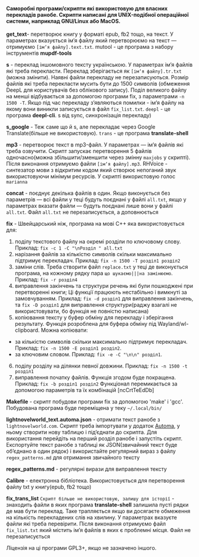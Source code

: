 #### Саморобні програми/скрипти які використовую для власних перекладів ранобе. Скрипти написані для UNIX-подібної операційної системи, наприклад GNU/Linux або MacOS.

__get_text__- перетворює книгу у форматі epub, fb2 тощо, на текст. У параметрах вказується імʼя файлу який перетворюємо на текст — отримуємо `[імʼя файлу].text.txt`. mutool - це програма з набору інструментів __mupdf-tools__

__s__ - переклад іншомовного тексту українською. У параметрах імʼя файлів які треба перекласти. Переклад зберігається як `[імʼя файлу].tr.txt` (можна змінити). Наявні файли перекладу не перезаписуються. Розмір файлів які треба перекласти мусить бути до 1500 символів (обмеження DeepL для користувачів без облікового запису). Поділ великого файлу на менші відбувається за допомогою програми fix, з параметрами `-n 1500 -T`. Якщо під час перекладу зʼявляються помилки - імʼя файлу на якому вони виникли записується в файл `fix_list.txt`. `deepl` - це програма __deepl-cli__. s від sync, синхронізація перекладу)

__s_google__ - Теж саме що й s, але перекладає через Google Translate(більше не використовую). `trans` - це програма __translate-shell__

__mp3__ - перетворює текст в mp3-файл. У параметрах — імʼя файлів які треба озвучити. Скрипт запускає перетворення 5 файлів одночасно(можна збільшити/зменшити через змінну `maxjobs` у скрипті). Після виконання отримуємо файли `[імʼя файлу].mp3`. RHVoice - синтезатор мови з відкритим кодом який створює непоганий звук використовуючи мінімум ресурсів. У скрипті використовую голос `marianna`

__concat__ - поєднує декілька файлів в один. Якщо виконується без параметрів — всі файли у теці будуть поєднані у файлі `all.txt`, якщо у параметрах вказати файли — будуть поєднані лише вони у файлі `all.txt`. Файл `all.txt` не перезаписується, а доповнюється

__fix__ - Швейцарський ніж, програма на мові C++ яка використовується для:
1. поділу текстового файлу на окремі розділи по ключовому слову. Приклад: `fix -c 1 -C "\nРозділ " all.txt`
2. нарізання файлів за кількістю символів скільки максимально підтримує перекладач. Приклад: `fix -n 1500 -T розділ1 розділ2`
3. заміни слів. Треба створити файл `replace.txt` у теці де виконується програма, на кожному рядку пара `що шукаємо|||на замінюємо`. Приклад: `fix -r розділ4`
4. виправлення закінчень та структури речень які були пошкоджені при перетворенні книги; Ці функції працюють нестабільно і вимкнуті за замовчуванням. Приклад: `fix -d розділ1` для виправлення закінчень, та `fix -D розділ1` для виправлення структури(раджу взагалі не використовувати, бо функція не повністю написана)
5. копіювання тексту у буфер обміну для перекладу і зберігання результату. Функція розроблена для буфера обміну під Wayland/wl-clipboard. Можна копіювати:
- за кількістю символів скільки максимально підтримує перекладач. Приклад: `fix -n 1500 -E розділ1 розділ2`.
- за ключовим словом. Приклад: `fix -e -C "\n\n" розділ1`.
6. поділу розділу на ділянки певної довжини. Приклад: `fix -n 1500 -t розділ1`
7. виправлення початку файлів. Функція згодом буде покращена. Приклад: `fix -b розділ1 розділ2`
Функціонал перемикається за допомогою параметрів та їх комбінацій [ncCrtTeEdDb]

__Makefile__ - скрипт побудови програми fix за допомогою 'make' і 'gcc'. Побудована програма буде переміщена у теку `~/.local/bin/`

__lightnovelworld_text.automa.json__ - отримати текст ранобе з `lightnovelworld.com`. Скрипт треба імпортувати у додаток [Automa](https://www.automa.site/), у ньому створити нову таблицю і підʼєднати до скрипта. Для використання перейдіть на перший розділ ранобе і запустіть скрипт. Експортуйте текст ранобе з таблиці як JSON(звичайний текст буде обʼєднано в один рядок) і використайте регулярний вираз з файлу `regex_patterns.md` для отримання звичайного тексту

__regex_patterns.md__ - регулярні вирази для виправлення тексту

__Calibre__ - електронна бібліотека. Використовується для перетворення файлу txt у книгу(epub, fb2 тощо)

__fix_trans_list__ `Скрипт більше не використовую, залишу для історії` - знаходить файли в яких програма __translate-shell__ залишила пусті рядки де мав бути переклад. Таке трапляється якщо ви досягаєте обмеження на кількість перекладених слів на хвилину. У параметрах вказуєте файли які треба перевірити. Після виконання отримуємо файл `fix_list.txt` який містить імʼя файлів в яких є проблемні місця. Файл не перезаписується

Ліцензія на ці програми GPL3+, якщо не зазначено іншого.
